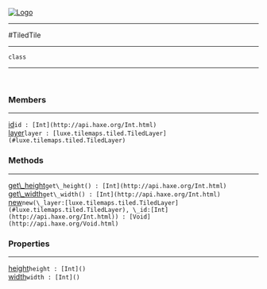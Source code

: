 
[![Logo](../../../../images/logo.png)](../../../../api/index.html)

---



#TiledTile



---

`class`
<span class="meta">

</span>


---

&nbsp;
&nbsp;

<h3>Members</h3> <hr/><span class="member apipage">
            <a name="id"><a class="lift" href="#id">id</a></a><code class="signature apipage">id : [Int](http://api.haxe.org/Int.html)</code><br/></span>
        <span class="small_desc_flat"></span><span class="member apipage">
            <a name="layer"><a class="lift" href="#layer">layer</a></a><code class="signature apipage">layer : [luxe.tilemaps.tiled.TiledLayer](#luxe.tilemaps.tiled.TiledLayer)</code><br/></span>
        <span class="small_desc_flat"></span>

<h3>Methods</h3> <hr/><span class="method apipage">
            <a name="get_height"><a class="lift" href="#get_height">get\_height</a></a><code class="signature apipage">get\_height() : [Int](http://api.haxe.org/Int.html)</code><br/><span class="small_desc_flat"></span>
        </span>
    <span class="method apipage">
            <a name="get_width"><a class="lift" href="#get_width">get\_width</a></a><code class="signature apipage">get\_width() : [Int](http://api.haxe.org/Int.html)</code><br/><span class="small_desc_flat"></span>
        </span>
    <span class="method apipage">
            <a name="new"><a class="lift" href="#new">new</a></a><code class="signature apipage">new(\_layer:<span>[luxe.tilemaps.tiled.TiledLayer](#luxe.tilemaps.tiled.TiledLayer)</span>, \_id:<span>[Int](http://api.haxe.org/Int.html)</span>) : [Void](http://api.haxe.org/Void.html)</code><br/><span class="small_desc_flat"></span>
        </span>
    

<h3>Properties</h3> <hr/><span class="property apipage">
            <a name="height"><a class="lift" href="#height">height</a></a><code class="signature apipage">height : [Int]()</code><br/><span class="small_desc_flat"></span>
        </span><span class="property apipage">
            <a name="width"><a class="lift" href="#width">width</a></a><code class="signature apipage">width : [Int]()</code><br/><span class="small_desc_flat"></span>
        </span>

&nbsp;
&nbsp;
&nbsp;